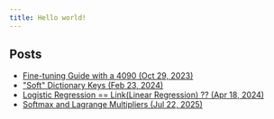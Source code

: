 ```yaml
---
title: Hello world!
---
```


## Posts

- [Fine-tuning Guide with a 4090 (Oct 29, 2023)](posts/fine-tuning-with-a-4090.html)
- ["Soft" Dictionary Keys (Feb 23, 2024)](posts/soft-dictionary-keys.html)
- [Logistic Regression == Link(Linear Regression) ?? (Apr 18, 2024)](posts/link-functions.html)
- [Softmax and Lagrange Multipliers (Jul 22, 2025)](posts/softmax-lagrange.html)

